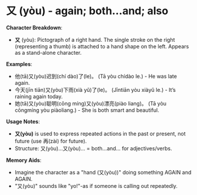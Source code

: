 # **又 (yòu) - again; both…and; also**

**Character Breakdown**:  
- **又** (yòu): Pictograph of a right hand. The single stroke on the right (representing a thumb) is attached to a hand shape on the left. Appears as a stand-alone character.

**Examples**:  
- 他(tā)又(yòu)迟到(chí dào)了(le)。 (Tā yòu chídào le.) - He was late again.  
- 今天(jīn tiān)又(yòu)下雨(xià yǔ)了(le)。 (Jīntiān yòu xiàyǔ le.) - It’s raining again today.  
- 她(tā)又(yòu)聪明(cōng míng)又(yòu)漂亮(piào liang)。 (Tā yòu cōngmíng yòu piàoliang.) - She is both smart and beautiful.

**Usage Notes**:  
- **又(yòu)** is used to express repeated actions in the past or present, not future (use 再(zài) for future).  
- Structure: 又(yòu)…又(yòu)… = both…and… for adjectives/verbs.

**Memory Aids**:  
- Imagine the character as a "hand (又(yòu))" doing something AGAIN and AGAIN.  
- "又(yòu)" sounds like "yo!"-as if someone is calling out repeatedly.